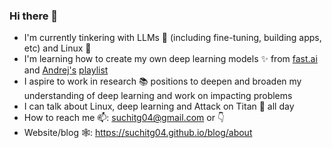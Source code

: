 ### Hi there 👋
- I'm currently tinkering with LLMs 🤖 (including fine-tuning, building apps, etc) and Linux 🐧
- I'm learning how to create my own deep learning models ✨ from [fast.ai](https://course.fast.ai/Lessons/part2.html) and [Andrej's](https://github.com/karpathy) [playlist](https://youtube.com/playlist?list=PLAqhIrjkxbuWI23v9cThsA9GvCAUhRvKZ&si=Ml4zVhmdgKWrs7iq)
- I aspire to work in research 📚 positions to deepen and broaden my understanding of deep learning and work on impacting problems
- I can talk about Linux, deep learning and Attack on Titan 👾 all day
- How to reach me 📫: suchitg04@gmail.com or 👇
- Website/blog 🕸️: https://suchitg04.github.io/blog/about
<!--
**SuchitG04/SuchitG04** is a ✨ _special_ ✨ repository because its `README.md` (this file) appears on your GitHub profile.

Here are some ideas to get you started:

- 🔭 I’m currently working on ...
- 🌱 I’m currently learning ...
- 👯 I’m looking to collaborate on ...
- 🤔 I’m looking for help with ...
- 💬 Ask me about ...
- 📫 How to reach me: ...
- 😄 Pronouns: ...
- ⚡ Fun fact: ...
-->

